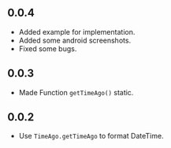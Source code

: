 ## 0.0.4

- Added example for implementation.
- Added some android screenshots.
- Fixed some bugs.


## 0.0.3

- Made Function `getTimeAgo()` static.


## 0.0.2

- Use `TimeAgo.getTimeAgo` to format DateTime.
